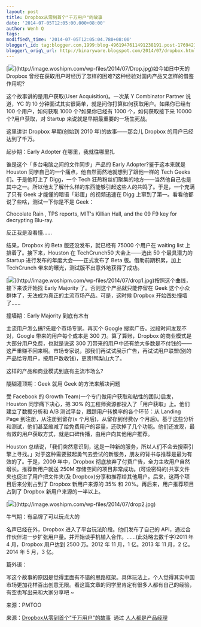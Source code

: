 ```yaml
--- 
layout: post 
title: Dropbox从零到首个"千万用户"的故事 
date: '2014-07-05T12:05:00.000+08:00' 
author: Wenh Q
tags:
modified\_time: '2014-07-05T12:05:04.780+08:00' 
blogger\_id: tag:blogger.com,1999:blog-4961947611491238191.post-1769421576170820468
blogger\_orig\_url: http://binaryware.blogspot.com/2014/07/dropbox.html
---
```

[![](https://images-blogger-opensocial.googleusercontent.com/gadgets/proxy?url=http%3A%2F%2Fimage.woshipm.com%2Fwp-files%2F2014%2F07%2FDrop.jpg&container=blogger&gadget=a&rewriteMime=image%2F*)](http://image.woshipm.com/wp-files/2014/07/Drop.jpg)如今如日中天的
Dropbox
曾经在获取用户时经历了怎样的困难?这种经验对国内产品又怎样的借鉴作用呢?



这个故事讲的是用户获取(User Acquisition)。一次某 Y Combinator Partner
说道，YC 的 10
分钟面试其实很简单，就是问你打算如何获取用户。如果你已经有 100
个用户，如何获取 1000 个?如果你已经有 1000 个，如何获取接下来 10000
个?用户获取，对 Startup 来说就是早期最重要的一场生死战。



这里讲讲 Dropbox 早期(创始到 2010 年)的故事——那会儿 Dropbox
的用户已经达到了千万。



起步期：Early Adopter 在哪里，我就往哪里扎



谁是这个「多台电脑之间的文件同步」产品的 Early Adopter?鉴于这本来就是
Houston 同学自己的一个痛点，他自然而然地就想到了跟他一样的 Tech Geeks
们。于是他盯上了 Digg，一个 Tech
狂热粉丝们聚集的地方——当然他自己也是其中之一。所以他太了解什么样的东西能够引起这些人的共鸣了。于是，一个充满了只有
Geek 才能懂的暗语「彩蛋」的视频迅速在 Digg
上窜到了第一。看看他都说了些啥，测试一下你是不是 Geek：



Chocolate Rain , TPS reports, MIT's Killian Hall, and the 09 F9 key for
decrypting Blu-ray.



反正我是没看懂……



结果，Dropbox 的 Beta 版还没发布，就已经有 75000 个用户在 waiting list
上排着了。接下来，Houston 在 TechCrunch50 大会上——选出 50 个最具潜力的
Startup 进行发布的年度大会——正式发布了 Beta 版。借助前期积累，加上
TechCrunch 带来的曝光，测试版不出意外地获得了成功。



[![](https://images-blogger-opensocial.googleusercontent.com/gadgets/proxy?url=http%3A%2F%2Fimage.woshipm.com%2Fwp-files%2F2014%2F07%2Fdrop1.jpg&container=blogger&gadget=a&rewriteMime=image%2F*)](http://image.woshipm.com/wp-files/2014/07/drop1.jpg)按照这个曲线，接下来该开始找
Early Majority 了。否则这个产品就只能停留在 Geek
这个小众群体了，无法成为真正的主流市场产品。可是，这时候 Dropbox
开始四处撞墙了……



撞墙期：Early Majority 到底有木有



主流用户怎么搞?先雇个市场专家。再买个 Google
搜索广告。过段时间发现不对，Google 带来的用户每个成本是 300
刀。算了算账，Dropbox 的商业模式是大部分用户免费，也就是说这 300
刀带来的用户中还有绝大多数是不付钱的——这严重赚不回来啊。市场专家说，那我们再试试展示广告，再试试用户联盟(别的产品给导用户，按用户数收钱)，更贵!鸭梨山大了。



这样的产品和商业模式到底有主流市场么?



醍醐灌顶期：Geek 就用 Geek 的方法来解决问题



受 Facebook 的 Growth Team(一个专门做用户获取和粘性的团队)启发，Houston
同学痛下决心，把 30%
的工程师资源都投入了「用户获取」上。他们建立了数据分析和 A/B
测试平台，跟踪用户转换率的各个环节：从 Landing Page
到注册，从注册到留存(x 个月后)，从留存到付费(y
个月后)。基于这些分析和测试，他们甚至缩减了给免费用户的容量，还砍掉了几个功能。他们还发现，最有效的用户获取方式，就是口碑传播，由用户向其他用户推荐。



Houston
总结说，「我们突然意识到，这是一种新的服务，所以人们不会去搜索引擎上寻找。」对于这种需要鼓起勇气去尝试的新服务，朋友的背书与推荐是最为有效的了。于是，2009
年中，Dropbox 彻底放弃了付费广告，全力主攻用户自然增长。推荐新用户就送
250M
存储空间的项目非常成功。(可设密码的)共享文件夹也促进了用户把文件夹(及
Dropbox)分享和推荐给其他用户。后来，这两个项目后来分别占到了 Dropbox
新用户来源的 35% 和 20%。再后来，用户推荐项目占到了 Dropbox
新用户来源的一半以上。



[![](https://images-blogger-opensocial.googleusercontent.com/gadgets/proxy?url=http%3A%2F%2Fimage.woshipm.com%2Fwp-files%2F2014%2F07%2Fdrop2.jpg&container=blogger&gadget=a&rewriteMime=image%2F*)](http://image.woshipm.com/wp-files/2014/07/drop2.jpg)



牛气期：有品牌了可以玩点大的



名声已经在外，Dropbox 进入了平台玩法阶段。他们发布了自己的
API，通过合作伙伴进一步扩张用户量。并开始谈手机植入合作。……(此处略去数千字)2011
年 4 月，Dropbox 用户达到 2500 万。2012 年 11 月，1 亿。2013 年 11 月，2
亿。2014 年 5 月，3 亿。



篇外语：



写这个故事的原因是觉得里面有不错的思路框架。具体玩法上，个人觉得其实中国市场更加花样百出创意无限。看这篇文章的同学里肯定有很多人都有自己的经验，有空也写出来和大家分享吧
~



来源：PMTOO
<div>




</div>

<div>

来源：[Dropbox从零到首个"千万用户"的故事](http://www.woshipm.com/operate/92604.html)  通过 [人人都是产品经理](http://www.woshipm.com/)

</div>
